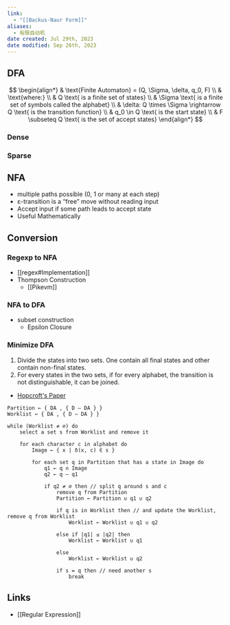 ```yaml
---
link:
  - "[[Backus-Naur Form]]"
aliases:
  - 有限自动机
date created: Jul 29th, 2023
date modified: Sep 26th, 2023
---
```


## DFA
$$
\begin{align*} & \text{Finite Automaton} = (Q, \Sigma, \delta, q_0, F) \\ & \text{where:} \\ & Q \text{ is a finite set of states} \\ & \Sigma \text{ is a finite set of symbols called the alphabet} \\ & \delta: Q \times \Sigma \rightarrow Q \text{ is the transition function} \\  
& q_0 \in Q \text{ is the start state} \\ & F \subseteq Q \text{ is the set of accept states} \end{align*}
$$

### Dense


### Sparse

## NFA
- multiple paths possible (0, 1 or many at each step)
- ε-transition is a “free” move without reading input
- Accept input if some path leads to accept state
- Useful Mathematically


## Conversion

### Regexp to NFA
- [[regex#Implementation]]
- Thompson Construction
	- [[Pikevm]]

### NFA to DFA
- subset construction
	- Epsilon Closure
### Minimize DFA
1. Divide the states into two sets. One contain all final states and other contain non-final states.
2. For every states in the two sets, if for every alphabet, the transition is not distinguishable, it can be joined.
- [Hopcroft's Paper](http://i.stanford.edu/pub/cstr/reports/cs/tr/71/190/CS-TR-71-190.pdf)

```
Partition ← { DA , { D – DA } }
Worklist ← { DA , { D – DA } }

while (Worklist ≠ ∅) do  
    select a set s from Worklist and remove it

    for each character c in alphabet do
	    Image ← { x | δ(x, c) ∈ s }
	
	    for each set q in Partition that has a state in Image do
	        q1 ← q ∩ Image  
	        q2 ← q – q1
	
	        if q2 ≠ ∅ then // split q around s and c 
		        remove q from Partition
	            Partition ← Partition ∪ q1 ∪ q2
	
		        if q is in Worklist then // and update the Worklist, remove q from Worklist  
		            Worklist ← Worklist ∪ q1 ∪ q2
		
		        else if |q1| ≤ |q2| then
		            Worklist ← Worklist ∪ q1
		
		        else
		            Worklist ← Worklist ∪ q2  
		
		        if s = q then // need another s
		            break
```

## Links
- [[Regular Expression]]